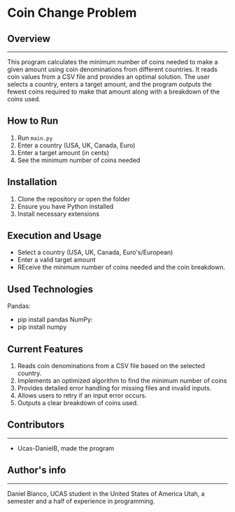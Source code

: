 # Coin Change Problem

## Overview
---
This program calculates the minimum number of coins needed to make a given amount using coin denominations from different countries. It reads coin values from a CSV file and provides an optimal solution. The user selects a country, enters a target amount, and the program outputs the fewest coins required to make that amount along with a breakdown of the coins used.

## How to Run
1. Run `main.py`
2. Enter a country (USA, UK, Canada, Euro)
3. Enter a target amount (in cents)
4. See the minimum number of coins needed

## Installation
1. Clone the repository or open the folder
2. Ensure you have Python installed
3. Install necessary extensions

## Execution and Usage
- Select a country (USA, UK, Canada, Euro's/European)
- Enter a valid target amount
- REceive the minimum number of coins needed and the coin breakdown.

## Used Technologies
Pandas:
- pip install pandas
NumPy:
- pip install numpy

## Current Features
1. Reads coin denominations from a CSV file based on the selected country.
2. Implements an optimized algorithm to find the minimum number of coins
3. Provides detailed error handling for missing files and invalid inputs.
4. Allows users to retry if an input error occurs.
5. Outputs a clear breakdown of coins used.

## Contributors
---
+ Ucas-DanielB, made the program

## Author's info 
---
Daniel Blanco, UCAS student in the United States of America Utah, a semester and a half of experience in programming.
